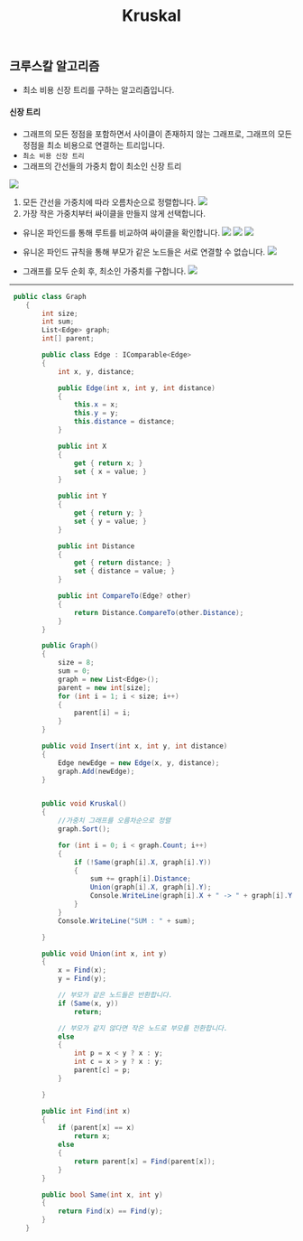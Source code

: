 ﻿---
layout: simple
title: "Kruskal"
---

## 크루스칼 알고리즘
- 최소 비용 신장 트리를 구하는 알고리즘입니다.

#### 신장 트리
- 그래프의 모든 정점을 포함하면서 사이클이 존재하지 않는 그래프로, 그래프의 모든 정점을 최소 비용으로 연결하는 트리입니다.
- ```최소 비용 신장 트리``` 
 - 그래프의 간선들의 가중치 합이 최소인 신장 트리

![](Kruskal1.png)
1. 모든 간선을 가중치에 따라 오름차순으로 정렬합니다.
![](Kruskal2.png)
2. 가장 작은 가중치부터 싸이클을 만들지 않게 선택합니다.
 - 유니온 파인드를 통해 루트를 비교하여 싸이클을 확인합니다.
 ![](Kruskal3.png)
 ![](Kruskal4.png)
 ![](Kruskal5.png)
 - 유니온 파인드 규칙을 통해 부모가 같은 노드들은 서로 연결할 수 없습니다.
 ![](Kruskal6.png)

 - 그래프를 모두 순회 후, 최소인 가중치를 구합니다.
 ![](Kruskal7.png)

---

```csharp
 public class Graph
    {
        int size;
        int sum;
        List<Edge> graph;
        int[] parent;

        public class Edge : IComparable<Edge>
        {
            int x, y, distance;

            public Edge(int x, int y, int distance)
            {
                this.x = x;
                this.y = y;
                this.distance = distance;
            }

            public int X
            {
                get { return x; }
                set { x = value; }
            }

            public int Y
            {
                get { return y; }
                set { y = value; }
            }

            public int Distance
            {
                get { return distance; }
                set { distance = value; }
            }

            public int CompareTo(Edge? other)
            {
                return Distance.CompareTo(other.Distance);
            }
        }

        public Graph()
        {
            size = 8;
            sum = 0;
            graph = new List<Edge>();
            parent = new int[size];
            for (int i = 1; i < size; i++)
            {
                parent[i] = i;
            }
        }

        public void Insert(int x, int y, int distance)
        {
            Edge newEdge = new Edge(x, y, distance);
            graph.Add(newEdge);
        }


        public void Kruskal()
        {
            //가중치 그래프를 오름차순으로 정렬
            graph.Sort();

            for (int i = 0; i < graph.Count; i++)
            {
                if (!Same(graph[i].X, graph[i].Y))
                {
                    sum += graph[i].Distance;
                    Union(graph[i].X, graph[i].Y);
                    Console.WriteLine(graph[i].X + " -> " + graph[i].Y + " : " + graph[i].Distance + "(" + sum + ")");
                }
            }
            Console.WriteLine("SUM : " + sum);

        }

        public void Union(int x, int y)
        {
            x = Find(x);
            y = Find(y);

            // 부모가 같은 노드들은 반환합니다.
            if (Same(x, y))
                return;

            // 부모가 같지 않다면 작은 노드로 부모를 전환합니다.
            else
            {
                int p = x < y ? x : y;
                int c = x > y ? x : y;
                parent[c] = p;
            }

        }

        public int Find(int x)
        {
            if (parent[x] == x)
                return x;
            else
            {
                return parent[x] = Find(parent[x]);
            }
        }

        public bool Same(int x, int y)
        {
            return Find(x) == Find(y);
        }
    }
```
